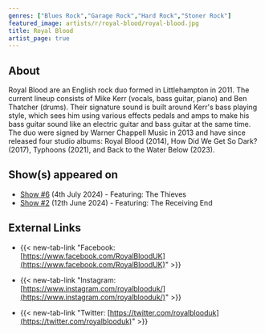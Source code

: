 ```yaml
---
genres: ["Blues Rock","Garage Rock","Hard Rock","Stoner Rock"]
featured_image: artists/r/royal-blood/royal-blood.jpg
title: Royal Blood
artist_page: true
---
```

## About

Royal Blood are an English rock duo formed in Littlehampton in 2011. The current lineup consists of Mike Kerr (vocals, bass guitar, piano) and Ben Thatcher (drums). Their signature sound is built around Kerr's bass playing style, which sees him using various effects pedals and amps to make his bass guitar sound like an electric guitar and bass guitar at the same time. The duo were signed by Warner Chappell Music in 2013 and have since released four studio albums: Royal Blood (2014), How Did We Get So Dark? (2017),  Typhoons (2021), and Back to the Water Below (2023).



## Show(s) appeared on

- [Show #6](/shows/featuring-the-thieves/) (4th July 2024) - Featuring: The Thieves
- [Show #2](/shows/featuring-the-receiving-end/) (12th June 2024) - Featuring: The Receiving End

## External Links

- {{< new-tab-link "Facebook: [https://www.facebook.com/RoyalBloodUK](https://www.facebook.com/RoyalBloodUK)" >}}

- {{< new-tab-link "Instagram: [https://www.instagram.com/royalblooduk/](https://www.instagram.com/royalblooduk/)" >}}

- {{< new-tab-link "Twitter: [https://twitter.com/royalblooduk](https://twitter.com/royalblooduk)" >}}


